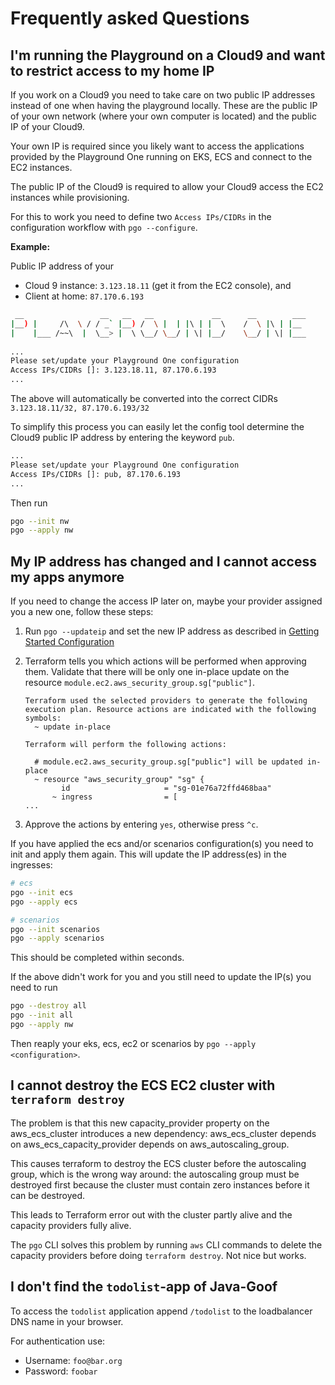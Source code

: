 # Frequently asked Questions

## I'm running the Playground on a Cloud9 and want to restrict access to my home IP

If you work on a Cloud9 you need to take care on two public IP addresses instead of one when having the playground locally. These are the public IP of your own network (where your own computer is located) and the public IP of your Cloud9.

Your own IP is required since you likely want to access the applications provided by the Playground One running on EKS, ECS and connect to the EC2 instances.

The public IP of the Cloud9 is required to allow your Cloud9 access the EC2 instances while provisioning.

For this to work you need to define two `Access IPs/CIDRs` in the configuration workflow with `pgo --configure`.

**Example:**

Public IP address of your

- Cloud 9 instance: `3.123.18.11` (get it from the EC2 console), and
- Client at home: `87.170.6.193`

```sh
 __                 __   __   __             __      __        ___ 
|__) |     /\  \ / / _` |__) /  \ |  | |\ | |  \    /  \ |\ | |__  
|    |___ /~~\  |  \__> |  \ \__/ \__/ | \| |__/    \__/ | \| |___ 
                                                                   
...
Please set/update your Playground One configuration
Access IPs/CIDRs []: 3.123.18.11, 87.170.6.193
...
```

The above will automatically be converted into the correct CIDRs `3.123.18.11/32, 87.170.6.193/32`

To simplify this process you can easily let the config tool determine the Cloud9 public IP address by entering the keyword `pub`.

```sh
...
Please set/update your Playground One configuration
Access IPs/CIDRs []: pub, 87.170.6.193
...
```

Then run

```sh
pgo --init nw
pgo --apply nw
```

## My IP address has changed and I cannot access my apps anymore

If you need to change the access IP later on, maybe your provider assigned you a new one, follow these steps:

1. Run `pgo --updateip` and set the new IP address as described in [Getting Started Configuration](getting-started/configuration.md#section-playground-one)
2. Terraform tells you which actions will be performed when approving them. Validate that there will be only one in-place update on the resource `module.ec2.aws_security_group.sg["public"]`.

    ```ascii
    Terraform used the selected providers to generate the following execution plan. Resource actions are indicated with the following symbols:
      ~ update in-place

    Terraform will perform the following actions:

      # module.ec2.aws_security_group.sg["public"] will be updated in-place
      ~ resource "aws_security_group" "sg" {
            id                     = "sg-01e76a72ffd468baa"
          ~ ingress                = [
    ...
    ```

3. Approve the actions by entering `yes`, otherwise press `^c`.

If you have applied the ecs and/or scenarios configuration(s) you need to init and apply them again. This will update the IP address(es) in the ingresses:

```sh
# ecs
pgo --init ecs
pgo --apply ecs

# scenarios
pgo --init scenarios
pgo --apply scenarios
```

This should be completed within seconds.

If the above didn't work for you and you still need to update the IP(s) you need to run

```sh
pgo --destroy all
pgo --init all
pgo --apply nw
```

Then reaply your eks, ecs, ec2 or scenarios by `pgo --apply <configuration>`.

## I cannot destroy the ECS EC2 cluster with `terraform destroy`

The problem is that this new capacity_provider property on the aws_ecs_cluster introduces a new dependency:
aws_ecs_cluster depends on aws_ecs_capacity_provider depends on aws_autoscaling_group.

This causes terraform to destroy the ECS cluster before the autoscaling group, which is the wrong way around: the autoscaling group must be destroyed first because the cluster must contain zero instances before it can be destroyed.

This leads to Terraform error out with the cluster partly alive and the capacity providers fully alive.

The `pgo` CLI solves this problem by running `aws` CLI commands to delete the capacity providers before doing `terraform destroy`. Not nice but works.

## I don't find the `todolist`-app of Java-Goof

To access the `todolist` application append `/todolist` to the loadbalancer DNS name in your browser.

For authentication use:

- Username: `foo@bar.org`
- Password: `foobar`
